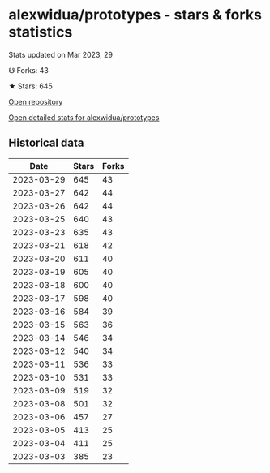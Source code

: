 # alexwidua/prototypes - stars & forks statistics

Stats updated on Mar 2023, 29

☋ Forks: 43

★ Stars: 645

[Open repository](https://github.com/alexwidua/prototypes)

[Open detailed stats for alexwidua/prototypes](https://reviewgithub.com/rep/alexwidua/prototypes)

## Historical data
| Date | Stars | Forks |
|------|-------|-------|
| 2023-03-29 | 645 | 43 | 
| 2023-03-27 | 642 | 44 | 
| 2023-03-26 | 642 | 44 | 
| 2023-03-25 | 640 | 43 | 
| 2023-03-23 | 635 | 43 | 
| 2023-03-21 | 618 | 42 | 
| 2023-03-20 | 611 | 40 | 
| 2023-03-19 | 605 | 40 | 
| 2023-03-18 | 600 | 40 | 
| 2023-03-17 | 598 | 40 | 
| 2023-03-16 | 584 | 39 | 
| 2023-03-15 | 563 | 36 | 
| 2023-03-14 | 546 | 34 | 
| 2023-03-12 | 540 | 34 | 
| 2023-03-11 | 536 | 33 | 
| 2023-03-10 | 531 | 33 | 
| 2023-03-09 | 519 | 32 | 
| 2023-03-08 | 501 | 32 | 
| 2023-03-06 | 457 | 27 | 
| 2023-03-05 | 413 | 25 | 
| 2023-03-04 | 411 | 25 | 
| 2023-03-03 | 385 | 23 | 

